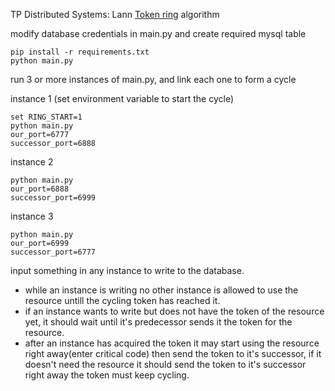 TP Distributed Systems: Lann [Token ring](https://www.cs.colostate.edu/~cs551/CourseNotes/Synchronization/RingElectExample.html) algorithm

modify database credentials in main.py and create required mysql table 
```
pip install -r requirements.txt
python main.py
```
run 3 or more instances of main.py, and link each one to form a cycle

instance 1 (set environment variable to start the cycle)
```
set RING_START=1
python main.py
our_port=6777
successor_port=6888
```
instance 2
```
python main.py
our_port=6888
successor_port=6999
```
instance 3
```
python main.py
our_port=6999
successor_port=6777
```
input something in any instance to write to the database.
- while an instance is writing no other instance is allowed to use the resource untill the cycling token has reached it.  
- if an instance wants to write but does not have the token of the resource yet, it should wait until it's predecessor sends it the token for the resource.   
- after an instance has acquired the token it may start using the resource right away(enter critical code) then send the token to it's successor, if it doesn't need the resource it should send the token to it's successor right away the token must keep cycling.
